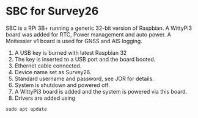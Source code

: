 # SBC for Survey26
SBC is a RPi 3B+ running a generic 32-bit version of Raspbian.
A WittyPi3 board was added for RTC, Power management and auto power.
A Moitessier v1 board is used for GNSS and AIS logging.

1. A USB key is burned with latest Raspbian 32
2. The key is inserted to a USB port and the board booted.
3. Ethernet cable connected.
4. Device name set as Survey26.
5. Standard username and password, see JOR for details.
6. System is shutdown and powered off.
7. A WittyPi3 board is added and the system is powered via this board.
8. Drivers are added using
```Shell
sudo apt update
```
